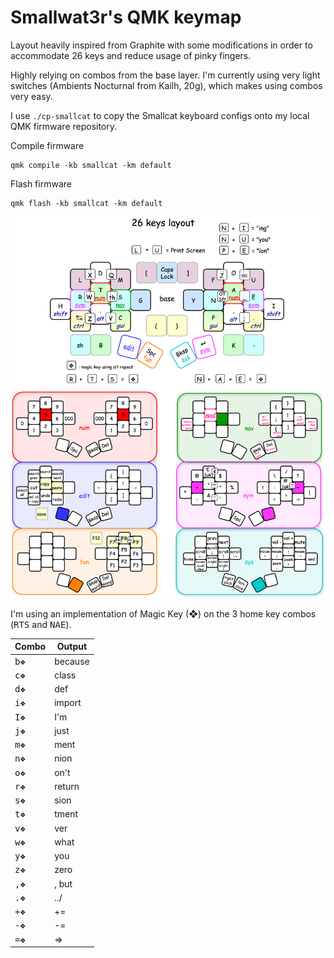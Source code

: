 # Smallwat3r's QMK keymap

Layout heavily inspired from Graphite with some modifications in order to accommodate 26 keys and reduce usage of pinky fingers.

Highly relying on combos from the base layer. I'm currently using very light switches (Ambients Nocturnal from Kailh, 20g), which makes using combos very easy.

I use `./cp-smallcat` to copy the Smallcat keyboard configs onto my local QMK firmware repository.

Compile firmware
```
qmk compile -kb smallcat -km default 
```

Flash firmware
```
qmk flash -kb smallcat -km default 
```

![keymap](./images/keymap.png)

I'm using an implementation of Magic Key (❖) on the 3 home key combos (<kbd>R</kbd><kbd>T</kbd><kbd>S</kbd> and <kbd>N</kbd><kbd>A</kbd><kbd>E</kbd>).

| Combo                    | Output |
|--------------------------|--------|
| <kbd>b</kbd><kbd>❖</kbd> | because  |
| <kbd>c</kbd><kbd>❖</kbd> | class  |
| <kbd>d</kbd><kbd>❖</kbd> | def    |
| <kbd>i</kbd><kbd>❖</kbd> | import |
| <kbd>I</kbd><kbd>❖</kbd> | I'm    |
| <kbd>j</kbd><kbd>❖</kbd> | just   |
| <kbd>m</kbd><kbd>❖</kbd> | ment   |
| <kbd>n</kbd><kbd>❖</kbd> | nion   |
| <kbd>o</kbd><kbd>❖</kbd> | on't   |
| <kbd>r</kbd><kbd>❖</kbd> | return |
| <kbd>s</kbd><kbd>❖</kbd> | sion   |
| <kbd>t</kbd><kbd>❖</kbd> | tment  |
| <kbd>v</kbd><kbd>❖</kbd> | ver    |
| <kbd>w</kbd><kbd>❖</kbd> | what   |
| <kbd>y</kbd><kbd>❖</kbd> | you    |
| <kbd>z</kbd><kbd>❖</kbd> | zero   |
| <kbd>,</kbd><kbd>❖</kbd> | , but  |
| <kbd>.</kbd><kbd>❖</kbd> | ../    |
| <kbd>+</kbd><kbd>❖</kbd> | +=     |
| <kbd>-</kbd><kbd>❖</kbd> | -=     |
| <kbd>=</kbd><kbd>❖</kbd> | =>     |
